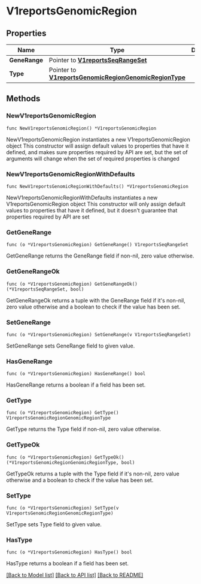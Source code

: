 # V1reportsGenomicRegion

## Properties

Name | Type | Description | Notes
------------ | ------------- | ------------- | -------------
**GeneRange** | Pointer to [**V1reportsSeqRangeSet**](V1reportsSeqRangeSet.md) |  | [optional] 
**Type** | Pointer to [**V1reportsGenomicRegionGenomicRegionType**](V1reportsGenomicRegionGenomicRegionType.md) |  | [optional] [default to V1REPORTSGENOMICREGIONGENOMICREGIONTYPE_UNKNOWN]

## Methods

### NewV1reportsGenomicRegion

`func NewV1reportsGenomicRegion() *V1reportsGenomicRegion`

NewV1reportsGenomicRegion instantiates a new V1reportsGenomicRegion object
This constructor will assign default values to properties that have it defined,
and makes sure properties required by API are set, but the set of arguments
will change when the set of required properties is changed

### NewV1reportsGenomicRegionWithDefaults

`func NewV1reportsGenomicRegionWithDefaults() *V1reportsGenomicRegion`

NewV1reportsGenomicRegionWithDefaults instantiates a new V1reportsGenomicRegion object
This constructor will only assign default values to properties that have it defined,
but it doesn't guarantee that properties required by API are set

### GetGeneRange

`func (o *V1reportsGenomicRegion) GetGeneRange() V1reportsSeqRangeSet`

GetGeneRange returns the GeneRange field if non-nil, zero value otherwise.

### GetGeneRangeOk

`func (o *V1reportsGenomicRegion) GetGeneRangeOk() (*V1reportsSeqRangeSet, bool)`

GetGeneRangeOk returns a tuple with the GeneRange field if it's non-nil, zero value otherwise
and a boolean to check if the value has been set.

### SetGeneRange

`func (o *V1reportsGenomicRegion) SetGeneRange(v V1reportsSeqRangeSet)`

SetGeneRange sets GeneRange field to given value.

### HasGeneRange

`func (o *V1reportsGenomicRegion) HasGeneRange() bool`

HasGeneRange returns a boolean if a field has been set.

### GetType

`func (o *V1reportsGenomicRegion) GetType() V1reportsGenomicRegionGenomicRegionType`

GetType returns the Type field if non-nil, zero value otherwise.

### GetTypeOk

`func (o *V1reportsGenomicRegion) GetTypeOk() (*V1reportsGenomicRegionGenomicRegionType, bool)`

GetTypeOk returns a tuple with the Type field if it's non-nil, zero value otherwise
and a boolean to check if the value has been set.

### SetType

`func (o *V1reportsGenomicRegion) SetType(v V1reportsGenomicRegionGenomicRegionType)`

SetType sets Type field to given value.

### HasType

`func (o *V1reportsGenomicRegion) HasType() bool`

HasType returns a boolean if a field has been set.


[[Back to Model list]](../README.md#documentation-for-models) [[Back to API list]](../README.md#documentation-for-api-endpoints) [[Back to README]](../README.md)


